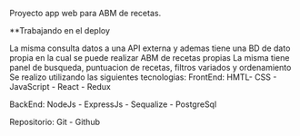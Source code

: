 Proyecto app web para ABM de recetas. 

**Trabajando en el deploy

La misma consulta datos a una API externa y ademas tiene una BD de dato propia en la cual se puede realizar ABM de recetas propias
La misma tiene panel de busqueda, puntuacion de recetas, filtros variados y ordenamiento
Se realizo utilizando las siguientes tecnologias:
FrontEnd:
HMTL- CSS - JavaScript - React - Redux

BackEnd:
NodeJs - ExpressJs - Sequalize - PostgreSql 

Repositorio:
Git - Github

  
